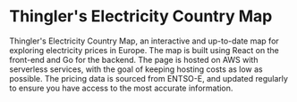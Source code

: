 # Thingler's Electricity Country Map

Thingler's Electricity Country Map, an interactive and up-to-date map for exploring electricity prices in Europe. The map is built using React on the front-end and Go for the backend. The page is hosted on AWS with serverless services, with the goal of keeping hosting costs as low as possible. The pricing data is sourced from ENTSO-E, and updated regularly to ensure you have access to the most accurate information.

